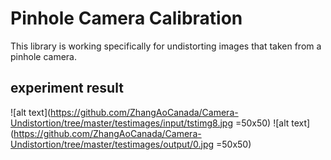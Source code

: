 # Pinhole Camera Calibration
This library is working specifically for undistorting images that taken from a pinhole camera.

## experiment result
![alt text](https://github.com/ZhangAoCanada/Camera-Undistortion/tree/master/testimages/input/tstimg8.jpg =50x50)
![alt text](https://github.com/ZhangAoCanada/Camera-Undistortion/tree/master/testimages/output/0.jpg =50x50)
